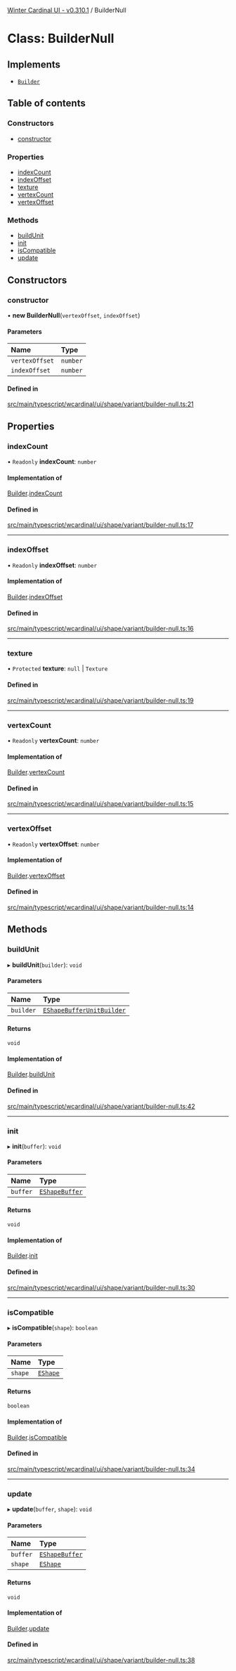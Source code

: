 [Winter Cardinal UI - v0.310.1](../index.md) / BuilderNull

# Class: BuilderNull

## Implements

- [`Builder`](../interfaces/Builder.md)

## Table of contents

### Constructors

- [constructor](BuilderNull.md#constructor)

### Properties

- [indexCount](BuilderNull.md#indexcount)
- [indexOffset](BuilderNull.md#indexoffset)
- [texture](BuilderNull.md#texture)
- [vertexCount](BuilderNull.md#vertexcount)
- [vertexOffset](BuilderNull.md#vertexoffset)

### Methods

- [buildUnit](BuilderNull.md#buildunit)
- [init](BuilderNull.md#init)
- [isCompatible](BuilderNull.md#iscompatible)
- [update](BuilderNull.md#update)

## Constructors

### constructor

• **new BuilderNull**(`vertexOffset`, `indexOffset`)

#### Parameters

| Name | Type |
| :------ | :------ |
| `vertexOffset` | `number` |
| `indexOffset` | `number` |

#### Defined in

[src/main/typescript/wcardinal/ui/shape/variant/builder-null.ts:21](https://github.com/winter-cardinal/winter-cardinal-ui/blob/v0.310.1/src/main/typescript/wcardinal/ui/shape/variant/builder-null.ts#L21)

## Properties

### indexCount

• `Readonly` **indexCount**: `number`

#### Implementation of

[Builder](../interfaces/Builder.md).[indexCount](../interfaces/Builder.md#indexcount)

#### Defined in

[src/main/typescript/wcardinal/ui/shape/variant/builder-null.ts:17](https://github.com/winter-cardinal/winter-cardinal-ui/blob/v0.310.1/src/main/typescript/wcardinal/ui/shape/variant/builder-null.ts#L17)

___

### indexOffset

• `Readonly` **indexOffset**: `number`

#### Implementation of

[Builder](../interfaces/Builder.md).[indexOffset](../interfaces/Builder.md#indexoffset)

#### Defined in

[src/main/typescript/wcardinal/ui/shape/variant/builder-null.ts:16](https://github.com/winter-cardinal/winter-cardinal-ui/blob/v0.310.1/src/main/typescript/wcardinal/ui/shape/variant/builder-null.ts#L16)

___

### texture

• `Protected` **texture**: ``null`` \| `Texture`

#### Defined in

[src/main/typescript/wcardinal/ui/shape/variant/builder-null.ts:19](https://github.com/winter-cardinal/winter-cardinal-ui/blob/v0.310.1/src/main/typescript/wcardinal/ui/shape/variant/builder-null.ts#L19)

___

### vertexCount

• `Readonly` **vertexCount**: `number`

#### Implementation of

[Builder](../interfaces/Builder.md).[vertexCount](../interfaces/Builder.md#vertexcount)

#### Defined in

[src/main/typescript/wcardinal/ui/shape/variant/builder-null.ts:15](https://github.com/winter-cardinal/winter-cardinal-ui/blob/v0.310.1/src/main/typescript/wcardinal/ui/shape/variant/builder-null.ts#L15)

___

### vertexOffset

• `Readonly` **vertexOffset**: `number`

#### Implementation of

[Builder](../interfaces/Builder.md).[vertexOffset](../interfaces/Builder.md#vertexoffset)

#### Defined in

[src/main/typescript/wcardinal/ui/shape/variant/builder-null.ts:14](https://github.com/winter-cardinal/winter-cardinal-ui/blob/v0.310.1/src/main/typescript/wcardinal/ui/shape/variant/builder-null.ts#L14)

## Methods

### buildUnit

▸ **buildUnit**(`builder`): `void`

#### Parameters

| Name | Type |
| :------ | :------ |
| `builder` | [`EShapeBufferUnitBuilder`](EShapeBufferUnitBuilder.md) |

#### Returns

`void`

#### Implementation of

[Builder](../interfaces/Builder.md).[buildUnit](../interfaces/Builder.md#buildunit)

#### Defined in

[src/main/typescript/wcardinal/ui/shape/variant/builder-null.ts:42](https://github.com/winter-cardinal/winter-cardinal-ui/blob/v0.310.1/src/main/typescript/wcardinal/ui/shape/variant/builder-null.ts#L42)

___

### init

▸ **init**(`buffer`): `void`

#### Parameters

| Name | Type |
| :------ | :------ |
| `buffer` | [`EShapeBuffer`](EShapeBuffer.md) |

#### Returns

`void`

#### Implementation of

[Builder](../interfaces/Builder.md).[init](../interfaces/Builder.md#init)

#### Defined in

[src/main/typescript/wcardinal/ui/shape/variant/builder-null.ts:30](https://github.com/winter-cardinal/winter-cardinal-ui/blob/v0.310.1/src/main/typescript/wcardinal/ui/shape/variant/builder-null.ts#L30)

___

### isCompatible

▸ **isCompatible**(`shape`): `boolean`

#### Parameters

| Name | Type |
| :------ | :------ |
| `shape` | [`EShape`](../interfaces/EShape.md) |

#### Returns

`boolean`

#### Implementation of

[Builder](../interfaces/Builder.md).[isCompatible](../interfaces/Builder.md#iscompatible)

#### Defined in

[src/main/typescript/wcardinal/ui/shape/variant/builder-null.ts:34](https://github.com/winter-cardinal/winter-cardinal-ui/blob/v0.310.1/src/main/typescript/wcardinal/ui/shape/variant/builder-null.ts#L34)

___

### update

▸ **update**(`buffer`, `shape`): `void`

#### Parameters

| Name | Type |
| :------ | :------ |
| `buffer` | [`EShapeBuffer`](EShapeBuffer.md) |
| `shape` | [`EShape`](../interfaces/EShape.md) |

#### Returns

`void`

#### Implementation of

[Builder](../interfaces/Builder.md).[update](../interfaces/Builder.md#update)

#### Defined in

[src/main/typescript/wcardinal/ui/shape/variant/builder-null.ts:38](https://github.com/winter-cardinal/winter-cardinal-ui/blob/v0.310.1/src/main/typescript/wcardinal/ui/shape/variant/builder-null.ts#L38)
